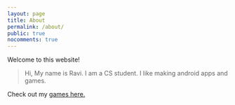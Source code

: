 ```yaml
---
layout: page
title: About
permalink: /about/
public: true
nocomments: true
---
```


Welcome to this website!

> Hi, My name is Ravi. I am a CS student. I like making android apps and games.
			
Check out my <a href="http://gamejolt.com/profile/ravi/387841/games">games here.</a>
